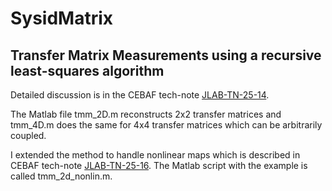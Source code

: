 # SysidMatrix

## Transfer Matrix Measurements using a recursive least-squares algorithm

Detailed discussion is in the CEBAF tech-note [JLAB-TN-25-14](https://jlabdoc.jlab.org/docushare/dsweb/Get/Document-296114/25-014.pdf).

The Matlab file tmm_2D.m reconstructs 2x2 transfer matrices and tmm_4D.m does the same 
for 4x4 transfer matrices which can be arbitrarily coupled. 

I extended the method to handle nonlinear maps which is described in  CEBAF tech-note [JLAB-TN-25-16](https://jlabdoc.jlab.org/docushare/dsweb/Get/Document-296130/25-016.pdf).
The Matlab script with the example is called tmm_2d_nonlin.m.
